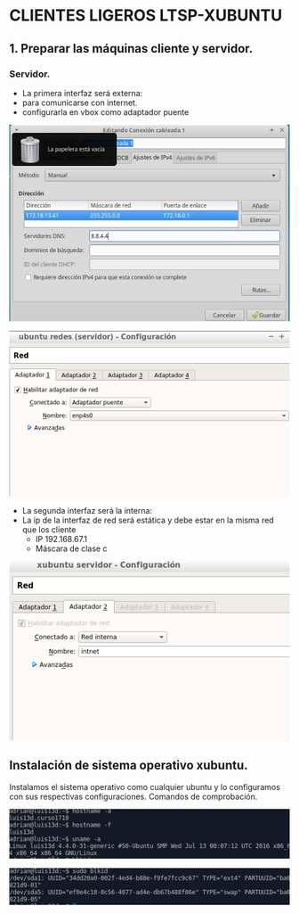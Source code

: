# CLIENTES LIGEROS LTSP-XUBUNTU
## 1. Preparar las máquinas cliente y servidor.

### Servidor.
- La primera interfaz será externa:
 - para comunicarse con internet.
 - configurarla en vbox como adaptador puente


 ![img](/imagenes/confserverxubuntu.png)

 ![img](/imagenes/ubuntuserverconf.png)

 - La segunda interfaz será la interna:
  - La ip de la interfaz de red será estática y debe estar en la misma red que los cliente
    - IP 192.168.67.1
    - Máscara de clase c
    
![img](/imagenes/xubuntuconf.png)

## Instalación de sistema operativo xubuntu.

Instalamos el sistema operativo como cualquier ubuntu y lo configuramos con sus respectivas configuraciones.
Comandos de comprobación.

![img](/imagenes/comprobacioncomandos.png)


![img](/imagenes/comprobarcomandos2.png)
